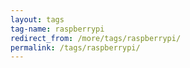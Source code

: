 ```yaml
---
layout: tags
tag-name: raspberrypi
redirect_from: /more/tags/raspberrypi/
permalink: /tags/raspberrypi/
---
```

